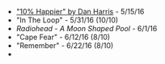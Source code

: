 * ["10% Happier" by Dan Harris](https://www.amazon.com/10-Happier-Self-Help-Actually-Works/dp/0062265423) - 5/15/16
* "In The Loop" - 5/31/16 (10/10)
* _Radiohead - A Moon Shaped Pool_ - 6/1/16
* "Cape Fear" - 6/12/16 (8/10)
* "Remember" - 6/22/16 (8/10)
* 

